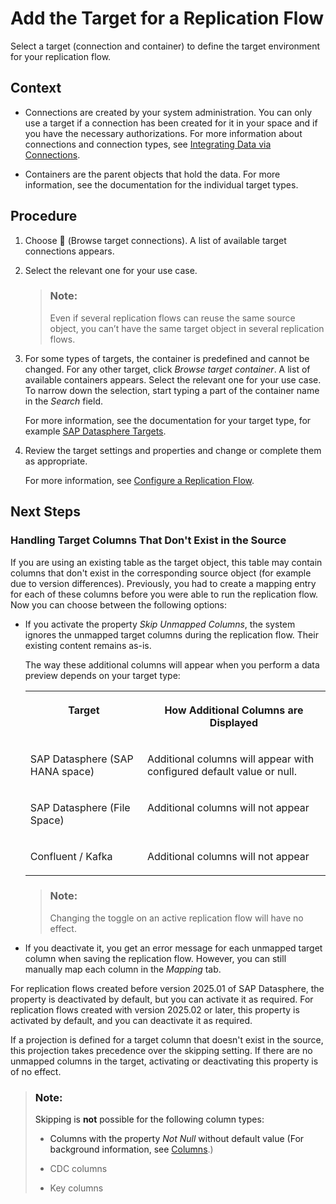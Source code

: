 <!-- loioab490fb4d083442197e2ba3b92079734 -->

<link rel="stylesheet" type="text/css" href="../css/sap-icons.css"/>

# Add the Target for a Replication Flow

Select a target \(connection and container\) to define the target environment for your replication flow.



<a name="loioab490fb4d083442197e2ba3b92079734__context_rr5_54f_vvb"/>

## Context

-   Connections are created by your system administration. You can only use a target if a connection has been created for it in your space and if you have the necessary authorizations. For more information about connections and connection types, see [Integrating Data via Connections](https://help.sap.com/docs/SAP_DATASPHERE/be5967d099974c69b77f4549425ca4c0/eb85e157ab654152bd68a8714036e463.html).

-   Containers are the parent objects that hold the data. For more information, see the documentation for the individual target types.




## Procedure

1.  Choose <span class="FPA-icons-V3"></span> \(Browse target connections\). A list of available target connections appears.

2.  Select the relevant one for your use case.

    > ### Note:  
    > Even if several replication flows can reuse the same source object, you can’t have the same target object in several replication flows.

3.  For some types of targets, the container is predefined and cannot be changed. For any other target, click *Browse target container*. A list of available containers appears. Select the relevant one for your use case. To narrow down the selection, start typing a part of the container name in the *Search* field.

    For more information, see the documentation for your target type, for example [SAP Datasphere Targets](sap-datasphere-targets-12c45eb.md).

4.  Review the target settings and properties and change or complete them as appropriate.

    For more information, see [Configure a Replication Flow](configure-a-replication-flow-3f5ba0c.md).




<a name="loioab490fb4d083442197e2ba3b92079734__postreq_hmd_mmf_jdc"/>

## Next Steps



### Handling Target Columns That Don't Exist in the Source

If you are using an existing table as the target object, this table may contain columns that don't exist in the corresponding source object \(for example due to version differences\). Previously, you had to create a mapping entry for each of these columns before you were able to run the replication flow. Now you can choose between the following options:

-   If you activate the property *Skip Unmapped Columns*, the system ignores the unmapped target columns during the replication flow. Their existing content remains as-is.

    The way these additional columns will appear when you perform a data preview depends on your target type:


    <table>
    <tr>
    <th valign="top">

    Target
    
    </th>
    <th valign="top">

    How Additional Columns are Displayed
    
    </th>
    </tr>
    <tr>
    <td valign="top">
    
    SAP Datasphere \(SAP HANA space\)
    
    </td>
    <td valign="top">
    
    Additional columns will appear with configured default value or null.
    
    </td>
    </tr>
    <tr>
    <td valign="top">
    
    SAP Datasphere \(File Space\)
    
    </td>
    <td valign="top">
    
    Additional columns will not appear
    
    </td>
    </tr>
    <tr>
    <td valign="top">
    
    Confluent / Kafka
    
    </td>
    <td valign="top">
    
    Additional columns will not appear
    
    </td>
    </tr>
    </table>
    
    > ### Note:  
    > Changing the toggle on an active replication flow will have no effect.

-   If you deactivate it, you get an error message for each unmapped target column when saving the replication flow. However, you can still manually map each column in the *Mapping* tab.


For replication flows created before version 2025.01 of SAP Datasphere, the property is deactivated by default, but you can activate it as required. For replication flows created with version 2025.02 or later, this property is activated by default, and you can deactivate it as required.

If a projection is defined for a target column that doesn't exist in the source, this projection takes precedence over the skipping setting. If there are no unmapped columns in the target, activating or deactivating this property is of no effect.

> ### Note:  
> Skipping is **not** possible for the following column types:
> 
> -   Columns with the property *Not Null* without default value \(For background information, see [Columns](columns-8f0f40d.md).\)
> 
> -   CDC columns
> 
> -   Key columns

